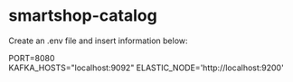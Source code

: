 # smartshop-catalog

Create an .env file and insert information below:  
  
PORT=8080  
KAFKA_HOSTS="localhost:9092" 
ELASTIC_NODE='http://localhost:9200'